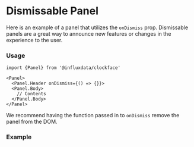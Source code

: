 # Dismissable Panel

Here is an example of a panel that utilizes the `onDismiss` prop. Dismissable panels are a great way to announce new features or changes in the experience to the user.

### Usage
```tsx
import {Panel} from '@influxdata/clockface'
```
```tsx
<Panel>
  <Panel.Header onDismiss={() => {}}>
  <Panel.Body>
    // Contents
  </Panel.Body>
</Panel>
```

We recommend having the function passed in to `onDismiss` remove the panel from the DOM.

### Example
<!-- STORY -->


<!-- STORY HIDE START -->

<!-- STORY HIDE END -->

<!-- PROPS -->

